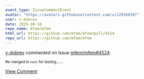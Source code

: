 ```yaml
---
event_type: IssueCommentEvent
avatar: "https://avatars.githubusercontent.com/u/12926030?"
user: v-dobrev
date: 2025-10-10
repo_name: mfem/mfem
html_url: https://github.com/mfem/mfem/pull/4524
repo_url: https://github.com/mfem/mfem
---
```


<a href='https://github.com/v-dobrev' target='_blank'>v-dobrev</a> commented on issue <a href='https://github.com/mfem/mfem/pull/4524' target='_blank'>mfem/mfem#4524</a>.

<small>Re-merged in `next` for testing......</small>

<a href='https://github.com/mfem/mfem/pull/4524' target='_blank'>View Comment</a>